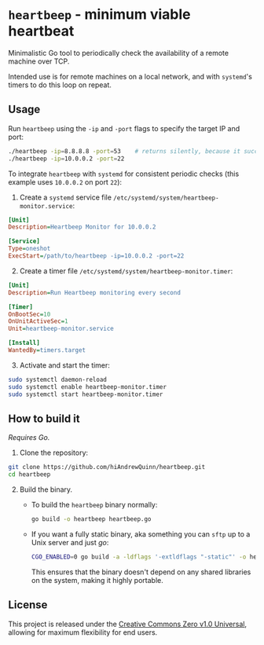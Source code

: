# `heartbeep` - minimum viable heartbeat

Minimalistic Go tool to periodically check the availability of a remote machine over TCP.

Intended use is for remote machines on a local network, and with `systemd`'s timers to do this loop on repeat.

## Usage

Run `heartbeep` using the `-ip` and `-port` flags to specify the target IP and port:

```bash
./heartbeep -ip=8.8.8.8 -port=53    # returns silently, because it succeeds.
./heartbeep -ip=10.0.0.2 -port=22
```

To integrate `heartbeep` with `systemd` for consistent periodic checks (this example uses `10.0.0.2` on port `22`):

1. Create a `systemd` service file `/etc/systemd/system/heartbeep-monitor.service`:

```ini
[Unit]
Description=Heartbeep Monitor for 10.0.0.2

[Service]
Type=oneshot
ExecStart=/path/to/heartbeep -ip=10.0.0.2 -port=22
```

2. Create a timer file `/etc/systemd/system/heartbeep-monitor.timer`:

```ini
[Unit]
Description=Run Heartbeep monitoring every second

[Timer]
OnBootSec=10
OnUnitActiveSec=1
Unit=heartbeep-monitor.service

[Install]
WantedBy=timers.target
```

3. Activate and start the timer:

```bash
sudo systemctl daemon-reload
sudo systemctl enable heartbeep-monitor.timer
sudo systemctl start heartbeep-monitor.timer
```

## How to build it

_Requires Go._

1. Clone the repository:

```bash
git clone https://github.com/hiAndrewQuinn/heartbeep.git
cd heartbeep
```

2. Build the binary.

   - To build the `heartbeep` binary normally:

     ```bash
     go build -o heartbeep heartbeep.go
     ```

   - If you want a fully static binary, aka something you can `sftp` up to a Unix server and just _go_:

     ```bash
     CGO_ENABLED=0 go build -a -ldflags '-extldflags "-static"' -o heartbeep heartbeep.go
     ```

     This ensures that the binary doesn't depend on any shared libraries on the system, making it highly portable.

## License

This project is released under the [Creative Commons Zero v1.0 Universal](https://creativecommons.org/publicdomain/zero/1.0/), allowing for maximum flexibility for end users.

